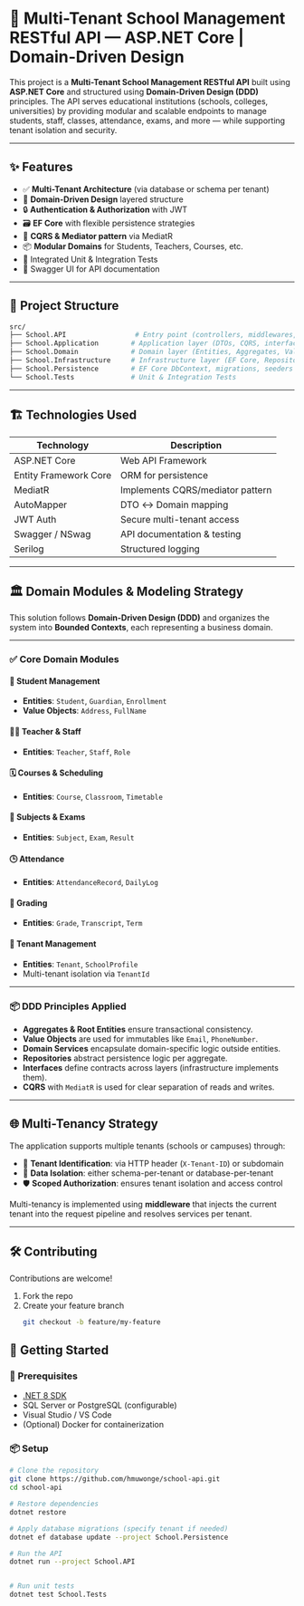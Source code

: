 # 🏫 Multi-Tenant School Management RESTful API — ASP.NET Core | Domain-Driven Design

This project is a **Multi-Tenant School Management RESTful API** built using **ASP.NET Core** and structured using **Domain-Driven Design (DDD)** principles. The API serves educational institutions (schools, colleges, universities) by providing modular and scalable endpoints to manage students, staff, classes, attendance, exams, and more — while supporting tenant isolation and security.

---

## ✨ Features

- ✅ **Multi-Tenant Architecture** (via database or schema per tenant)
- 🎯 **Domain-Driven Design** layered structure
- 🔒 **Authentication & Authorization** with JWT
- 🗃️ **EF Core** with flexible persistence strategies
- 🔄 **CQRS & Mediator pattern** via MediatR
- 📦 **Modular Domains** for Students, Teachers, Courses, etc.
- 🧪 Integrated Unit & Integration Tests
- 📄 Swagger UI for API documentation

---

## 📁 Project Structure

```bash
src/
├── School.API                 # Entry point (controllers, middlewares, DI, config)
├── School.Application        # Application layer (DTOs, CQRS, interfaces)
├── School.Domain             # Domain layer (Entities, Aggregates, Value Objects, Interfaces)
├── School.Infrastructure     # Infrastructure layer (EF Core, Repositories, external services)
├── School.Persistence        # EF Core DbContext, migrations, seeders
└── School.Tests              # Unit & Integration Tests
```


---

## 🏗️ Technologies Used

| Technology         | Description                                |
|-------------------|--------------------------------------------|
| ASP.NET Core       | Web API Framework                         |
| Entity Framework Core | ORM for persistence                  |
| MediatR            | Implements CQRS/mediator pattern          |
| AutoMapper         | DTO ↔️ Domain mapping                     |
| JWT Auth           | Secure multi-tenant access                |
| Swagger / NSwag    | API documentation & testing               |
| Serilog            | Structured logging                        |

---

## 🏛️ Domain Modules & Modeling Strategy

This solution follows **Domain-Driven Design (DDD)** and organizes the system into **Bounded Contexts**, each representing a business domain.

---

### ✅ Core Domain Modules

#### 📘 Student Management
- **Entities**: `Student`, `Guardian`, `Enrollment`
- **Value Objects**: `Address`, `FullName`

#### 👨‍🏫 Teacher & Staff
- **Entities**: `Teacher`, `Staff`, `Role`

#### 🗓️ Courses & Scheduling
- **Entities**: `Course`, `Classroom`, `Timetable`

#### 🧪 Subjects & Exams
- **Entities**: `Subject`, `Exam`, `Result`

#### 🕒 Attendance
- **Entities**: `AttendanceRecord`, `DailyLog`

#### 📝 Grading
- **Entities**: `Grade`, `Transcript`, `Term`

#### 🏢 Tenant Management
- **Entities**: `Tenant`, `SchoolProfile`
- Multi-tenant isolation via `TenantId`

---

### 📦 DDD Principles Applied

- **Aggregates & Root Entities** ensure transactional consistency.
- **Value Objects** are used for immutables like `Email`, `PhoneNumber`.
- **Domain Services** encapsulate domain-specific logic outside entities.
- **Repositories** abstract persistence logic per aggregate.
- **Interfaces** define contracts across layers (infrastructure implements them).
- **CQRS** with `MediatR` is used for clear separation of reads and writes.

---

## 🌐 Multi-Tenancy Strategy

The application supports multiple tenants (schools or campuses) through:

- 🔑 **Tenant Identification**: via HTTP header (`X-Tenant-ID`) or subdomain
- 🧩 **Data Isolation**: either schema-per-tenant or database-per-tenant
- 🛡️ **Scoped Authorization**: ensures tenant isolation and access control

Multi-tenancy is implemented using **middleware** that injects the current tenant into the request pipeline and resolves services per tenant.

---

## 🛠️ Contributing

Contributions are welcome!

1. Fork the repo
2. Create your feature branch
   ```bash
   git checkout -b feature/my-feature


## 🚀 Getting Started

### 🔧 Prerequisites

- [.NET 8 SDK](https://dotnet.microsoft.com/download)
- SQL Server or PostgreSQL (configurable)
- Visual Studio / VS Code
- (Optional) Docker for containerization

### 📦 Setup

```bash
# Clone the repository
git clone https://github.com/hmuwonge/school-api.git
cd school-api

# Restore dependencies
dotnet restore

# Apply database migrations (specify tenant if needed)
dotnet ef database update --project School.Persistence

# Run the API
dotnet run --project School.API


# Run unit tests
dotnet test School.Tests

```
